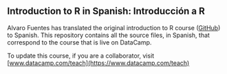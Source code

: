 ## Introduction to R in Spanish: Introducción a R

Alvaro Fuentes has translated the original introduction to R course ([GitHub](http://www.github.com/datacamp/courses-intro-to-r-old)) to Spanish. This repository contains all the source files, in Spanish, that correspond to the course that is live on DataCamp. 

To update this course, if you are a collaborator, visit [www.datacamp.com/teach](https://www.datacamp.com/teach)
